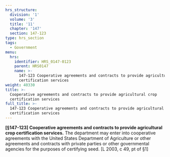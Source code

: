 ```yaml
---
hrs_structure:
  division: '1'
  volume: '3'
  title: '11'
  chapter: '147'
  section: 147-123
type: hrs_section
tags:
  - Government
menu:
  hrs:
    identifier: HRS_0147-0123
    parent: HRS0147
    name: >-
      147-123 Cooperative agreements and contracts to provide agricultural crop
      certification services
weight: 40330
title: >-
  Cooperative agreements and contracts to provide agricultural crop
  certification services
full_title: >-
  147-123 Cooperative agreements and contracts to provide agricultural crop
  certification services
---
```

**[§147-123] Cooperative agreements and contracts to provide agricultural crop certification services.** The department may enter into cooperative agreements with the United States Department of Agriculture or other agreements and contracts with private parties or other governmental agencies for the purposes of certifying seed. [L 2003, c 49, pt of §1]